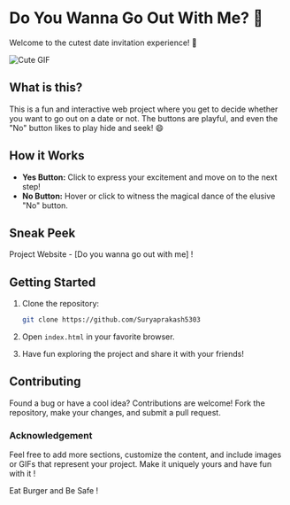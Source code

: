 
# Do You Wanna Go Out With Me? 💖

Welcome to the cutest date invitation experience! 🌟

![Cute GIF](https://media1.giphy.com/media/v1.Y2lkPTc5MGI3NjExcDdtZ2JiZDR0a3lvMWF4OG8yc3p6Ymdvd3g2d245amdveDhyYmx6eCZlcD12MV9pbnRlcm5hbF9naWZfYnlfaWQmY3Q9cw/cLS1cfxvGOPVpf9g3y/giphy.gif)

## What is this?

This is a fun and interactive web project where you get to decide whether you want to go out on a date or not. The buttons are playful, and even the "No" button likes to play hide and seek! 😄

## How it Works

- **Yes Button:** Click to express your excitement and move on to the next step!
- **No Button:** Hover or click to witness the magical dance of the elusive "No" button.

## Sneak Peek

Project Website - [Do you wanna go out with me] !

## Getting Started

1. Clone the repository:

   ```bash
   git clone https://github.com/Suryaprakash5303
   ```

2. Open `index.html` in your favorite browser.

3. Have fun exploring the project and share it with your friends!

## Contributing

Found a bug or have a cool idea? Contributions are welcome! Fork the repository, make your changes, and submit a pull request.

### Acknowledgement

Feel free to add more sections, customize the content, and include images or GIFs that represent your project. Make it uniquely yours and have fun with it !

Eat Burger and Be Safe !
